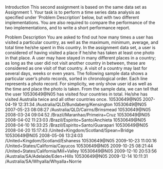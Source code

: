 Introduction
This second assignment is based on the same data set as Assignment 1. Your task is to
perform a time series data analysis as specified under ’Problem Description’ below, but
with two different implementations. You are also required to compare the performance of
the two implementations, and to write a short performance report.

Problem Description
You are asked to find out how many times a user has visited a particular country, as well
as the maximum, minimum, average, and total time he/she spent in this country.
In the assignment data set, a user is considered of having visited a place if he/she has
taken at least one photo in that place. A user may have stayed in many different places in a
country; as long as the user did not visit another country in between, these are considered
as one visit of that country. A visit of a country may last for several days, weeks or even
years.
The following sample data shows a particular user’s photo records, sorted in chronological
order. Each line represents a photo record. For simplicity, we only show user id as
well as the time and place the photo is taken. From the sample data, we can tell that the
user 10530649@N05 has visited four countries in total. He/she has visited Australia twice
and all other countries once.
10530649@N05 2007-04-19 12:31:34 /Australia/QLD/Bundaberg/Kensington
10530649@N05 2007-05-23 08:08:27 /Australia/QLD/Cairns/Brinsmead
10530649@N05 2008-03-24 09:04:52 /Brazil/Maranhao/Primeira+Cruz
10530649@N05 2008-04-02 11:23:03 /Brazil/Espirito+Santo/Anchieta
10530649@N05 2008-04-10 16:33:25 /Brazil/Espirito+Santo/Guarapari
10530649@N05 2008-04-20 15:17:43 /United+Kingdom/Scotland/Spean+Bridge
10530649@N05 2008-05-06 13:24:03 /United+Kingdom/Scotland/Eshaness
10530649@N05 2009-10-23 11:00:16 /United+States/California/Cayucos
10530649@N05 2009-10-25 08:21:44 /United+States/California/Mill+Valley
10530649@N05 2009-12-10 20:53:56 /Australia/SA/Adelaide/Eden+Hills
10530649@N05 2009-12-14 10:11:31 /Australia/SA/Whyalla/Whyalla+Norrie
